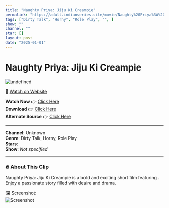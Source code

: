 ```yaml
---
title: "Naughty Priya: Jiju Ki Creampie"
permalink: "https://adult.indianseries.site/movie/Naughty%20Priya%3A%20Jiju%20Ki%20Creampie"
tags: ["Dirty Talk", "Horny", "Role Play", "", ]
show: ""
channel: ""
star: []
layout: post
date: "2025-01-01"
---
```


# Naughty Priya: Jiju Ki Creampie

![undefined](https://desisins.com/wp-content/uploads/2024/09/Naughty-Priya-Jiju-Ki-Creampie-RP-DS.jpg)

🔗 [Watch on Website](https://adult.indianseries.site/movie/Naughty%20Priya%3A%20Jiju%20Ki%20Creampie)

**Watch Now** 👉 [Click Here](https://adult.indianseries.site/movie/Naughty%20Priya%3A%20Jiju%20Ki%20Creampie)  
**Download** 👉 [Click Here](https://adult.indianseries.site/movie/Naughty%20Priya%3A%20Jiju%20Ki%20Creampie)  
**Alternate Source** 👉 [Click Here](https://adult.indianseries.site/movie/Naughty%20Priya%3A%20Jiju%20Ki%20Creampie)

---

**Channel**: Unknown  
**Genre**: Dirty Talk, Horny, Role Play  
**Stars**:   
**Show**: *Not specified*

---

### 🔥 About This Clip

Naughty Priya: Jiju Ki Creampie is a bold and exciting short film featuring . Enjoy a passionate story filled with desire and drama.
 
🖼️ Screenshot:  
![Screenshot](https://desisins.com/wp-content/uploads/2024/09/Naughty-Priya-Jiju-Ki-Creampie-RP-DS.jpg)
